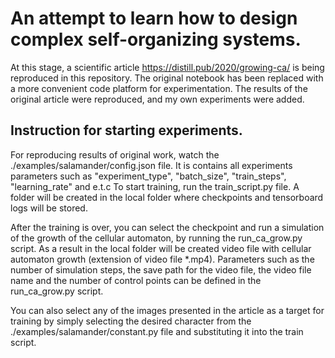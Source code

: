 # An attempt to learn how to design complex self-organizing systems.
At this stage, a scientific article https://distill.pub/2020/growing-ca/ is being 
reproduced in this repository. The original notebook has been replaced with a more 
convenient code platform for experimentation. The results of the original article 
were reproduced, and my own experiments were added.

## Instruction for starting experiments.
For reproducing results of original work, watch the ./examples/salamander/config.json file. 
It is contains all experiments parameters such as "experiment_type", "batch_size", 
"train_steps", "learning_rate" and e.t.c To start training, run the train_script.py file.
A folder will be created in the local folder where checkpoints and tensorboard logs will be stored.

After the training is over, you can select the checkpoint and run a simulation of the 
growth of the cellular automaton, by running the run_ca_grow.py script. As a result in the local 
folder will be created video file with cellular automaton growth (extension of video file *.mp4).
Parameters such as the number of simulation steps, the save path for the video file, the video file 
name and the number of control points can be defined in the run_ca_grow.py script.

You can also select any of the images presented in the article as a target for training by 
simply selecting the desired character from the ./examples/salamander/constant.py file and 
substituting it into the train script.